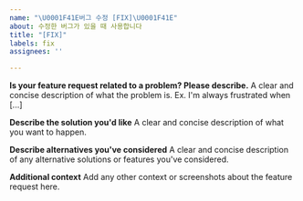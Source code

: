 ```yaml
---
name: "\U0001F41E버그 수정 [FIX]\U0001F41E"
about: 수정한 버그가 있을 때 사용합니다
title: "[FIX]"
labels: fix
assignees: ''

---
```


**Is your feature request related to a problem? Please describe.**
A clear and concise description of what the problem is. Ex. I'm always frustrated when [...]

**Describe the solution you'd like**
A clear and concise description of what you want to happen.

**Describe alternatives you've considered**
A clear and concise description of any alternative solutions or features you've considered.

**Additional context**
Add any other context or screenshots about the feature request here.
